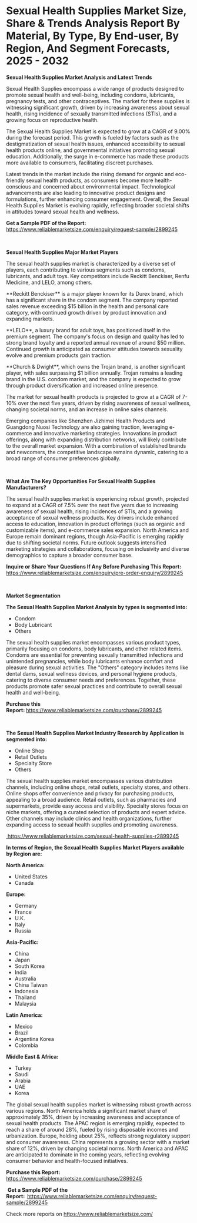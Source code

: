 <p><h1>Sexual Health Supplies Market Size, Share & Trends Analysis Report By Material, By Type, By End-user, By Region, And Segment Forecasts, 2025 - 2032</h1></p><p><strong>Sexual Health Supplies Market Analysis and Latest Trends</strong></p>
<p><p>Sexual Health Supplies encompass a wide range of products designed to promote sexual health and well-being, including condoms, lubricants, pregnancy tests, and other contraceptives. The market for these supplies is witnessing significant growth, driven by increasing awareness about sexual health, rising incidence of sexually transmitted infections (STIs), and a growing focus on reproductive health.</p><p>The Sexual Health Supplies Market is expected to grow at a CAGR of 9.00% during the forecast period. This growth is fueled by factors such as the destigmatization of sexual health issues, enhanced accessibility to sexual health products online, and governmental initiatives promoting sexual education. Additionally, the surge in e-commerce has made these products more available to consumers, facilitating discreet purchases.</p><p>Latest trends in the market include the rising demand for organic and eco-friendly sexual health products, as consumers become more health-conscious and concerned about environmental impact. Technological advancements are also leading to innovative product designs and formulations, further enhancing consumer engagement. Overall, the Sexual Health Supplies Market is evolving rapidly, reflecting broader societal shifts in attitudes toward sexual health and wellness.</p></p>
<p><strong>Get a Sample PDF of the Report:&nbsp;</strong> <a href="https://www.reliablemarketsize.com/enquiry/request-sample/2899245?utm_campaign=2528&utm_medium=2&utm_source=Github&utm_content=ia&utm_term=15032025&utm_id=sexual-health-supplies">https://www.reliablemarketsize.com/enquiry/request-sample/2899245</a></p>
<p>&nbsp;</p>
<p><strong>Sexual Health Supplies Major Market Players</strong></p>
<p><p>The sexual health supplies market is characterized by a diverse set of players, each contributing to various segments such as condoms, lubricants, and adult toys. Key competitors include Reckitt Benckiser, Renfu Medicine, and LELO, among others.</p><p>**Reckitt Benckiser** is a major player known for its Durex brand, which has a significant share in the condom segment. The company reported sales revenue exceeding $15 billion in the health and personal care category, with continued growth driven by product innovation and expanding markets.</p><p>**LELO**, a luxury brand for adult toys, has positioned itself in the premium segment. The company's focus on design and quality has led to strong brand loyalty and a reported annual revenue of around $50 million. Continued growth is anticipated as consumer attitudes towards sexuality evolve and premium products gain traction.</p><p>**Church & Dwight**, which owns the Trojan brand, is another significant player, with sales surpassing $1 billion annually. Trojan remains a leading brand in the U.S. condom market, and the company is expected to grow through product diversification and increased online presence.</p><p>The market for sexual health products is projected to grow at a CAGR of 7-10% over the next five years, driven by rising awareness of sexual wellness, changing societal norms, and an increase in online sales channels. </p><p>Emerging companies like Shenzhen Jizhimei Health Products and Guangdong Nuosi Technology are also gaining traction, leveraging e-commerce and innovative marketing strategies. Innovations in product offerings, along with expanding distribution networks, will likely contribute to the overall market expansion. With a combination of established brands and newcomers, the competitive landscape remains dynamic, catering to a broad range of consumer preferences globally.</p></p>
<p>&nbsp;</p>
<p><strong>What Are The Key Opportunities For Sexual Health Supplies Manufacturers?</strong></p>
<p><p>The sexual health supplies market is experiencing robust growth, projected to expand at a CAGR of 7.5% over the next five years due to increasing awareness of sexual health, rising incidences of STIs, and a growing acceptance of sexual wellness products. Key drivers include enhanced access to education, innovation in product offerings (such as organic and customizable items), and e-commerce sales expansion. North America and Europe remain dominant regions, though Asia-Pacific is emerging rapidly due to shifting societal norms. Future outlook suggests intensified marketing strategies and collaborations, focusing on inclusivity and diverse demographics to capture a broader consumer base.</p></p>
<p><strong>Inquire or Share Your Questions If Any Before Purchasing This Report:</strong> <a href="https://www.reliablemarketsize.com/enquiry/pre-order-enquiry/2899245?utm_campaign=2528&utm_medium=2&utm_source=Github&utm_content=ia&utm_term=15032025&utm_id=sexual-health-supplies">https://www.reliablemarketsize.com/enquiry/pre-order-enquiry/2899245</a></p>
<p>&nbsp;</p>
<p><strong>Market Segmentation</strong></p>
<p><strong>The Sexual Health Supplies Market Analysis by types is segmented into:</strong></p>
<p><ul><li>Condom</li><li>Body Lubricant</li><li>Others</li></ul></p>
<p><p>The sexual health supplies market encompasses various product types, primarily focusing on condoms, body lubricants, and other related items. Condoms are essential for preventing sexually transmitted infections and unintended pregnancies, while body lubricants enhance comfort and pleasure during sexual activities. The "Others" category includes items like dental dams, sexual wellness devices, and personal hygiene products, catering to diverse consumer needs and preferences. Together, these products promote safer sexual practices and contribute to overall sexual health and well-being.</p></p>
<p><strong>Purchase this Report:&nbsp;</strong><a href="https://www.reliablemarketsize.com/purchase/2899245?utm_campaign=2528&utm_medium=2&utm_source=Github&utm_content=ia&utm_term=15032025&utm_id=sexual-health-supplies">https://www.reliablemarketsize.com/purchase/2899245</a></p>
<p>&nbsp;</p>
<p><strong>The Sexual Health Supplies Market Industry Research by Application is segmented into:</strong></p>
<p><ul><li>Online Shop</li><li>Retail Outlets</li><li>Specialty Store</li><li>Others</li></ul></p>
<p><p>The sexual health supplies market encompasses various distribution channels, including online shops, retail outlets, specialty stores, and others. Online shops offer convenience and privacy for purchasing products, appealing to a broad audience. Retail outlets, such as pharmacies and supermarkets, provide easy access and visibility. Specialty stores focus on niche markets, offering a curated selection of products and expert advice. Other channels may include clinics and health organizations, further expanding access to sexual health supplies and promoting awareness.</p></p>
<p><a href="https://www.reliablemarketsize.com/sexual-health-supplies-r2899245?utm_campaign=2528&utm_medium=2&utm_source=Github&utm_content=ia&utm_term=15032025&utm_id=sexual-health-supplies">&nbsp;https://www.reliablemarketsize.com/sexual-health-supplies-r2899245</a></p>
<p><strong>In terms of Region, the Sexual Health Supplies Market Players available by Region are:</strong></p>
<p>
    <p> <strong> North America: </strong>
        <ul>
            <li>United States</li>
            <li>Canada</li>
        </ul>
        </p> 
    <p> <strong> Europe: </strong>
        <ul>
            <li>Germany</li>
            <li>France</li>
            <li>U.K.</li>
            <li>Italy</li>
            <li>Russia</li>
        </ul>
        </p> 
    <p> <strong> Asia-Pacific: </strong>
        <ul>
            <li>China</li>
            <li>Japan</li>
            <li>South Korea</li>
            <li>India</li>
            <li>Australia</li>
            <li>China Taiwan</li>
            <li>Indonesia</li>
            <li>Thailand</li>
            <li>Malaysia</li>
        </ul>
        </p> 
    <p> <strong> Latin America: </strong>
        <ul>
            <li>Mexico</li>
            <li>Brazil</li>
            <li>Argentina Korea</li>
            <li>Colombia</li>
        </ul>
        </p> 
    <p> <strong> Middle East & Africa: </strong>
        <ul>
            <li>Turkey</li>
            <li>Saudi</li>
            <li>Arabia</li>
            <li>UAE</li>
            <li>Korea</li>
        </ul>
    </p>
    </p>
<p><p>The global sexual health supplies market is witnessing robust growth across various regions. North America holds a significant market share of approximately 35%, driven by increasing awareness and acceptance of sexual health products. The APAC region is emerging rapidly, expected to reach a share of around 28%, fueled by rising disposable incomes and urbanization. Europe, holding about 25%, reflects strong regulatory support and consumer awareness. China represents a growing sector with a market share of 12%, driven by changing societal norms. North America and APAC are anticipated to dominate in the coming years, reflecting evolving consumer behavior and health-focused initiatives.</p></p>
<p><strong>Purchase this Report: </strong><a href="https://www.reliablemarketsize.com/purchase/2899245?utm_campaign=2528&utm_medium=2&utm_source=Github&utm_content=ia&utm_term=15032025&utm_id=sexual-health-supplies">https://www.reliablemarketsize.com/purchase/2899245</a></p>
<p>&nbsp;<strong>Get a Sample PDF of the Report:&nbsp;&nbsp;</strong><a href="https://www.reliablemarketsize.com/enquiry/request-sample/2899245?utm_campaign=2528&utm_medium=2&utm_source=Github&utm_content=ia&utm_term=15032025&utm_id=sexual-health-supplies">https://www.reliablemarketsize.com/enquiry/request-sample/2899245</a></p>
<p><strong></strong></p>
<p>Check more reports on <a href="https://www.reliablemarketsize.com/?utm_campaign=2528&utm_medium=2&utm_source=Github&utm_content=ia&utm_term=15032025&utm_id=sexual-health-supplies">https://www.reliablemarketsize.com/</a></p>